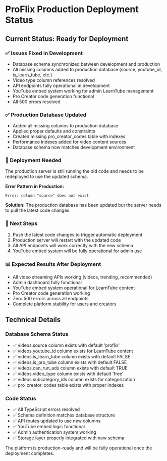 # ProFlix Production Deployment Status

## Current Status: Ready for Deployment

### ✅ Issues Fixed in Development
- Database schema synchronized between development and production
- All missing columns added to production database (source, youtube_id, is_learn_tube, etc.)
- Video type column references resolved
- API endpoints fully operational in development
- YouTube embed system working for admin LearnTube management
- Pro Creator code generation functional
- All 500 errors resolved

### ✅ Production Database Updated
- Added all missing columns to production database
- Applied proper defaults and constraints
- Created missing pro_creator_codes table with indexes
- Performance indexes added for video content sources
- Database schema now matches development environment

### 🔄 Deployment Needed
The production server is still running the old code and needs to be redeployed to use the updated schema.

**Error Pattern in Production:**
```
Error: column "source" does not exist
```

**Solution:**
The production database has been updated but the server needs to pull the latest code changes.

### 🎯 Next Steps
1. Push the latest code changes to trigger automatic deployment
2. Production server will restart with the updated code
3. All API endpoints will work correctly with the new schema
4. YouTube embed system will be fully operational for admin use

### 📊 Expected Results After Deployment
- All video streaming APIs working (videos, trending, recommended)
- Admin dashboard fully functional
- YouTube embed system operational for LearnTube content
- Pro Creator code generation working
- Zero 500 errors across all endpoints
- Complete platform stability for users and creators

## Technical Details

### Database Schema Status
- ✅ videos.source column exists with default 'proflix'
- ✅ videos.youtube_id column exists for LearnTube content
- ✅ videos.is_learn_tube column exists with default FALSE
- ✅ videos.is_pro_tube column exists with default FALSE
- ✅ videos.can_run_ads column exists with default TRUE
- ✅ videos.video_type column exists with default 'free'
- ✅ videos.subcategory_ids column exists for categorization
- ✅ pro_creator_codes table exists with proper indexes

### Code Status
- ✅ All TypeScript errors resolved
- ✅ Schema definition matches database structure
- ✅ API routes updated to use new columns
- ✅ YouTube embed logic functional
- ✅ Admin authentication system working
- ✅ Storage layer properly integrated with new schema

The platform is production-ready and will be fully operational once the deployment completes.